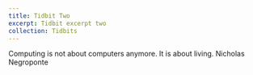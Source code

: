 ```yaml
---
title: Tidbit Two
excerpt: Tidbit excerpt two
collection: Tidbits
---
```


Computing is not about computers anymore. It is about living.
Nicholas Negroponte